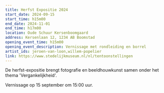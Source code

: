 ```yaml
---
title: Herfst Expositie 2024
start_date: 2024-09-15
start_time: h15m00
end_date: 2024-11-01
end_time: h17m00
location: Oude Schuur Kersenboomgaard
address: Kersenlaan 12, 1234 AB Boomstad
opening_event_time: h15m00
opening_event_description: Vernissage met rondleiding en borrel
artist_ids: jeroen-van-loon,willem-popelier
link: https://www.stedelijkmuseum.nl/nl/tentoonstellingen
---
```


De herfst-expositie brengt fotografie en beeldhouwkunst samen onder het thema 'Vergankelijkheid'.

Vernissage op 15 september om 15:00 uur.
